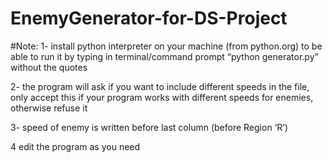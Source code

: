 # EnemyGenerator-for-DS-Project
#Note:
1- install python interpreter on your machine (from python.org) to be able to run it by typing in terminal/command prompt “python generator.py” without the quotes


2- the program will ask if you want to include different speeds in the file, only accept this if your program works with different speeds for enemies, otherwise refuse it


3- speed of enemy is written before last column (before Region ‘R’)


4 edit the program as you need
